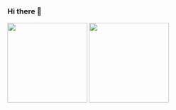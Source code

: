 ### Hi there 👋

<div>
    <img height="180em" src="https://github-readme-stats.vercel.app/api?username=leehao92&show_icons=true&theme=gruvbox"/>
    <img height="180em" src="https://github-readme-stats-eight-theta.vercel.app/api/top-langs/?username=leehao92&layout=compact&langs_count=8&theme=gruvbox"/>
</div>
